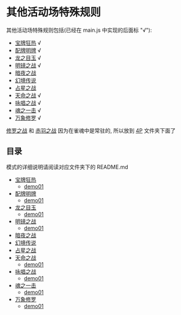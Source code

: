 # 其他活动场特殊规则

其他活动场特殊规则包括(已经在 main.js 中实现的后面标 "√"):

- [宝牌狂热](宝牌狂热) √
- [配牌明牌](配牌明牌) √
- [龙之目玉](龙之目玉) √
- [明镜之战](明镜之战) √
- [暗夜之战](暗夜之战)
- [幻境传说](幻境传说)
- [占星之战](占星之战)
- [天命之战](天命之战) √
- [咏唱之战](咏唱之战) √
- [魂之一击](魂之一击) √
- [万象修罗](万象修罗) √

[修罗之战](../4P/修罗之战相关) 和 [赤羽之战](../4P/赤羽之战相关) 因为在雀魂中是常驻的, 所以放到 [4P](../4P) 文件夹下面了

## 目录

模式的详细说明请阅读对应文件夹下的 README.md

- [宝牌狂热](宝牌狂热)
    - [demo01](宝牌狂热/demo01.js)
- [配牌明牌](配牌明牌)
    - [demo01](配牌明牌/demo01.js)
- [龙之目玉](龙之目玉)
    - [demo01](龙之目玉/demo01.js)
- [明镜之战](明镜之战)
    - [demo01](明镜之战/demo01.js)
- [暗夜之战](暗夜之战)
- [幻境传说](幻境传说)
- [占星之战](占星之战)
- [天命之战](天命之战)
    - [demo01](天命之战/demo01.js)
- [咏唱之战](咏唱之战)
    - [demo01](咏唱之战/demo01.js)
- [魂之一击](魂之一击)
    - [demo01](魂之一击/demo01.js)
- [万象修罗](万象修罗)
    - [demo01](万象修罗/demo01.js)
